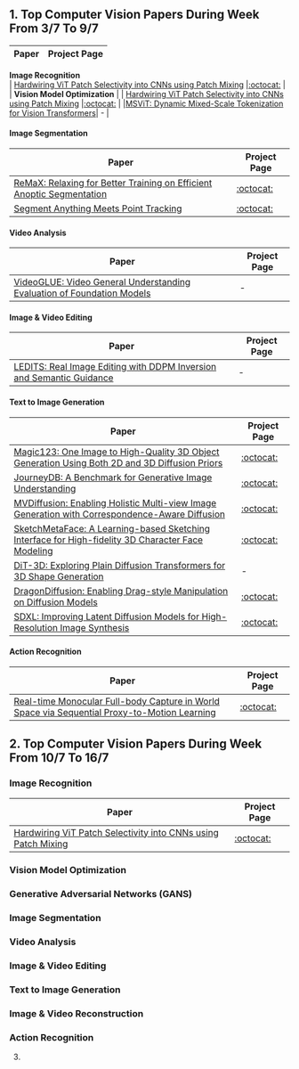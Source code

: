 
## 1. Top Computer Vision Papers During Week From 3/7 To 9/7 ##

| Paper  | Project Page |
| ------------- | ------------- |
  **Image Recognition**   
| [Hardwiring ViT Patch Selectivity into CNNs using Patch Mixing](https://arxiv.org/pdf/2306.17843.pdf) |[:octocat:](https://arielnlee.github.io/PatchMixing/)  |
| **Vision Model Optimization** |
| [Hardwiring ViT Patch Selectivity into CNNs using Patch Mixing](https://arxiv.org/pdf/2306.17843.pdf) |[:octocat:](https://arielnlee.github.io/PatchMixing/)  |
|[MSViT: Dynamic Mixed-Scale Tokenization for Vision Transformers](https://arxiv.org/pdf/2307.02321.pdf)| - |

#### Image Segmentation #### 

| Paper  | Project Page |
| ------------- | ------------- |
| [ReMaX: Relaxing for Better Training on Efficient Anoptic Segmentation](https://arxiv.org/pdf/2306.17319.pdf) |[:octocat:](https://github.com/google-research/deeplab2.)  |
| [Segment Anything Meets Point Tracking](https://arxiv.org/pdf/2307.01197.pdf) | [:octocat:](https://github.com/SysCV/sam-pt.) |

#### Video Analysis #### 
| Paper  | Project Page |
| ------------- | ------------- |
| [VideoGLUE: Video General Understanding Evaluation of Foundation Models](https://arxiv.org/pdf/2307.03166.pdf) | - |

#### Image & Video Editing ####
| Paper  | Project Page |
| ------------- | ------------- |
| [LEDITS: Real Image Editing with DDPM Inversion and Semantic Guidance](https://arxiv.org/pdf/2307.00522.pdf) | - |

#### Text to Image Generation #### 
| Paper  | Project Page |
| ------------- | ------------- |
| [Magic123: One Image to High-Quality 3D Object Generation Using Both 2D and 3D Diffusion Priors](https://arxiv.org/pdf/2306.17843.pdf) | [:octocat:](https://github.com/guochengqian/Magic123.) |
|[JourneyDB: A Benchmark for Generative Image Understanding](https://arxiv.org/pdf/2307.00716.pdf) | [:octocat:](https://journeydb.github.io) |
|[MVDiffusion: Enabling Holistic Multi-view Image Generation with Correspondence-Aware Diffusion](https://arxiv.org/pdf/2307.01097.pdf) |[:octocat:](https://mvdiffusion.github.io) |
|[SketchMetaFace: A Learning-based Sketching Interface for High-fidelity 3D Character Face Modeling](https://arxiv.org/pdf/2307.00804.pdf)| [:octocat:](https://zhongjinluo.github.io/SketchMetaFace/)|
|[DiT-3D: Exploring Plain Diffusion Transformers for 3D Shape Generation](https://arxiv.org/pdf/2307.01831.pdf)|-|
|[DragonDiffusion: Enabling Drag-style Manipulation on Diffusion Models](https://arxiv.org/pdf/2307.02321.pdf)|[:octocat:](https://github.com/MC-E/DragonDiffusion)|
|[SDXL: Improving Latent Diffusion Models for High-Resolution Image Synthesis](https://arxiv.org/pdf/2307.01952.pdf)|[:octocat:](https://github.com/Stability-AI/generative-models)|

#### Action Recognition  ####

| Paper  | Project Page |
| ------------- | ------------- |
|[Real-time Monocular Full-body Capture in World Space via Sequential Proxy-to-Motion Learning](https://arxiv.org/pdf/2307.01200.pdf)|[:octocat:](https://liuyebin.com/proxycap)|


## 2. Top Computer Vision Papers During Week From 10/7 To 16/7 ##
### Image Recognition ### 

| Paper  | Project Page 
| ------------- | ------------- |
| [Hardwiring ViT Patch Selectivity into CNNs using Patch Mixing](https://arxiv.org/pdf/2306.17843.pdf) |[:octocat:](https://arielnlee.github.io/PatchMixing/)  |

### Vision Model Optimization ###

### Generative Adversarial Networks (GANS) ###

### Image Segmentation ### 

### Video Analysis ### 

### Image & Video Editing ###

### Text to Image Generation ### 

### Image & Video Reconstruction ###

### Action Recognition  ###






3. 
